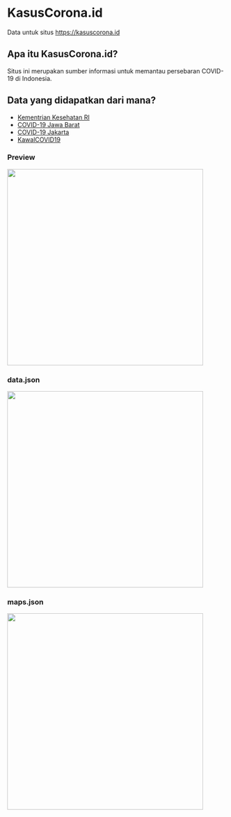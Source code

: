 # KasusCorona.id
Data untuk situs https://kasuscorona.id

## Apa itu KasusCorona.id?
Situs ini merupakan sumber informasi untuk memantau persebaran COVID-19 di Indonesia.

## Data yang didapatkan dari mana?
* <a href="https://infeksiemerging.kemkes.go.id/">Kementrian Kesehatan RI</a>
* <a href="https://pikobar.jabarprov.go.id/#//">COVID-19 Jawa Barat</a>
* <a href="https://corona.jakarta.go.id/">COVID-19 Jakarta</a>
* <a href="https://kawalcovid19.id/">KawalCOVID19</a>

### Preview
<img width="450px" src="https://i.imgur.com/N5I8KmN.png">

### data.json
<img width="450px" src="https://i.imgur.com/3KtUJl9.png">

### maps.json
<img width="450px" src="https://i.imgur.com/2qEIApz.png">

